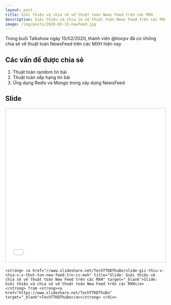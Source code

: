 ```yaml
---
layout: post
title: Giới thiệu và chia sẻ về thuật toán News Feed trên các MXH
description: Giới thiệu và chia sẻ về thuật toán News Feed trên các MXH
image: /img/posts/2020-02-15-newfeed.jpg
---
```


Trong buổi Talkshow ngày 15/02/2020, thành viên @hocpv đã có những chia sẻ về thuật toán NewsFeed trên các MXH hiện nay

## Các vấn đề được chia sẻ

1. Thuật toán random tin bài
2. Thuật toán xếp hạng tin bài
3. Ứng dụng Redis và Mongo trong xây dựng NewsFeed

## Slide

<iframe src="//www.slideshare.net/slideshow/embed_code/key/f7nsmx7hzJVuyH" width="595" height="485" frameborder="0" marginwidth="0" marginheight="0" scrolling="no" style="border:1px solid #CCC; border-width:1px; margin-bottom:5px; max-width: 100%;" allowfullscreen> </iframe> <div style="margin-bottom:5px"> 

	<strong> <a href="//www.slideshare.net/TechTTKDThuDo/slide-gii-thiu-v-chia-s-v-thut-ton-new-feed-trn-cc-mxh" title="Slide: Giới thiệu và chia sẻ về thuật toán New Feed trên các MXH" target="_blank">Slide: Giới thiệu và chia sẻ về thuật toán New Feed trên các MXH</a> </strong> from <strong><a href="https://www.slideshare.net/TechTTKDThuDo" target="_blank">TechTTKDThuDo</a></strong> </div>

